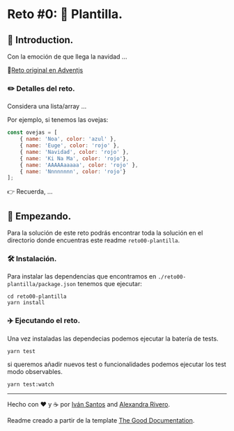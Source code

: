 # Reto #0: 🐣 Plantilla.

##  🎉 Introduction.
Con la emoción de que llega la navidad ...

🔗[Reto original en Adventjs](https://adventjs.dev/challenges/01)

### ✏️ Detalles del reto.

Considera una lista/array ...

Por ejemplo, si tenemos las ovejas:

```Javascript
const ovejas = [
    { name: 'Noa', color: 'azul' },
    { name: 'Euge', color: 'rojo' },
    { name: 'Navidad', color: 'rojo' },
    { name: 'Ki Na Ma', color: 'rojo'},
    { name: 'AAAAAaaaaa', color: 'rojo' },
    { name: 'Nnnnnnnn', color: 'rojo'}
];
```
👉 Recuerda, ...

## 🚀 Empezando.

Para la solución de este reto podrás encontrar toda la solución en el directorio donde
encuentras este readme `reto00-plantilla`.

### 🛠️ Instalación.

Para instalar las dependencias que encontramos en `./reto00-plantilla/package.json`
tenemos que ejecutar:

```shell
cd reto00-plantilla
yarn install 
```

### ✈️ Ejecutando el reto.

Una vez instaladas las dependecias podemos ejecutar la batería de tests.

```shell
yarn test
```

si queremos añadir nuevos test o funcionalidades podemos ejecutar los test modo observables.


```shell
yarn test:watch
```

---
Hecho con ❤️ y ☕ por [Iván Santos](https://github.com/IvanSantosGonz) and [Alexandra Rivero](https://github.com/Alelit4).

Readme creado a partir de la template [The Good Documentation](https://github.com/IvanSantosGonz/the-good-documentation).